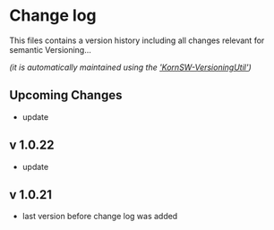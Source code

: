 # Change log
This files contains a version history including all changes relevant for semantic Versioning...

*(it is automatically maintained using the ['KornSW-VersioningUtil'](https://github.com/KornSW/VersioningUtil))*




## Upcoming Changes

 - update

## v 1.0.22
 - update

## v 1.0.21
 - last version before change log was added



